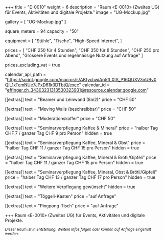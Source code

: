 +++
title = "E-0010"
weight = 6
description = "Raum «E-0010» (Zweites UG) für Events, Aktivitäten und digitale Projekte."
image = "UG-Mockup.jpg"

gallery = [
  "UG-Mockup.jpg"
]

square_meters = 94
capacity = "50"

equipment = [
  "Stühle",
  "Tische",
  "High-Speed Internet",
]

prices = [
  "CHF 250 für 4 Stunden",
  "CHF 350 für 8 Stunden",
  "CHF 250 pro Abend",
  "Grössere Events und regelmässige Nutzung auf Anfrage"
]

prices_excluding_vat = true

calendar_api_path = "https://script.google.com/macros/s/AKfycbwiAp5fLXtS_P16QUXV3nUBv0QiL1xTemNUe7JPxD61k0DTbtQ/exec"
calendar_id = "effinger.ch_34303231313530323931@resource.calendar.google.com"

[[extras]]
text = "Beamer und Leinwand (8m2)"
price = "CHF 50"

[[extras]]
text = "Moving Walls (beschreibbar)"
price = "CHF 50"

[[extras]]
text = "Moderationskoffer"
price = "CHF 50"

[[extras]]
text = "Seminarverpflegung Kaffee & Mineral"
price = "halber Tag CHF 7 / ganzer Tag CHF 9 pro Person"
hidden = true

[[extras]]
text = "Seminarverpflegung Kaffee, Mineral & Obst"
price = "halber Tag CHF 11 / ganzer Tag CHF 15 pro Person"
hidden = true

[[extras]]
text = "Seminarverpflegung Kaffee, Mineral & Brötli/Gipfeli"
price = "halber Tag CHF 11 / ganzer Tag CHF 15 pro Person"
hidden = true

[[extras]]
text = "Seminarverpflegung Kaffee, Mineral, Obst & Brötli/Gipfeli"
price = "halber Tag CHF 13 / ganzer Tag CHF 17 pro Person"
hidden = true

[[extras]]
text = "Weitere Verpflegung gewünscht"
hidden = true

[[extras]]
text = "Töggeli-Kasten"
price ="auf Anfrage"

[[extras]]
text = "Pingpong-Tisch"
price = "auf Anfrage"

+++
Raum «E-0010» (Zweites UG) für Events, Aktivitäten und digitale Projekte.

<small><em>
Dieser Raum ist in Entstehung. Weitere Infos folgen oder können auf Anfrage eingeholt werden.
</em></small>
